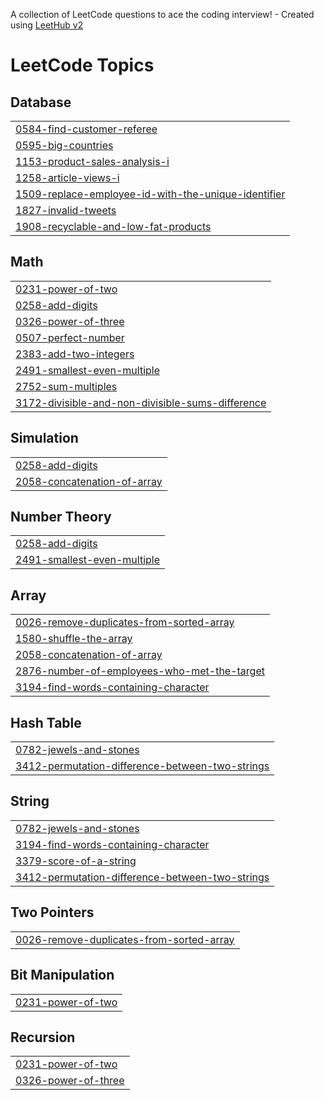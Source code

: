 A collection of LeetCode questions to ace the coding interview! - Created using [LeetHub v2](https://github.com/arunbhardwaj/LeetHub-2.0)
<!---LeetCode Topics Start-->
# LeetCode Topics
## Database
|  |
| ------- |
| [0584-find-customer-referee](https://github.com/ravi-ck13/Leetcode/tree/master/0584-find-customer-referee) |
| [0595-big-countries](https://github.com/ravi-ck13/Leetcode/tree/master/0595-big-countries) |
| [1153-product-sales-analysis-i](https://github.com/ravi-ck13/Leetcode/tree/master/1153-product-sales-analysis-i) |
| [1258-article-views-i](https://github.com/ravi-ck13/Leetcode/tree/master/1258-article-views-i) |
| [1509-replace-employee-id-with-the-unique-identifier](https://github.com/ravi-ck13/Leetcode/tree/master/1509-replace-employee-id-with-the-unique-identifier) |
| [1827-invalid-tweets](https://github.com/ravi-ck13/Leetcode/tree/master/1827-invalid-tweets) |
| [1908-recyclable-and-low-fat-products](https://github.com/ravi-ck13/Leetcode/tree/master/1908-recyclable-and-low-fat-products) |
## Math
|  |
| ------- |
| [0231-power-of-two](https://github.com/ravi-ck13/Leetcode/tree/master/0231-power-of-two) |
| [0258-add-digits](https://github.com/ravi-ck13/Leetcode/tree/master/0258-add-digits) |
| [0326-power-of-three](https://github.com/ravi-ck13/Leetcode/tree/master/0326-power-of-three) |
| [0507-perfect-number](https://github.com/ravi-ck13/Leetcode/tree/master/0507-perfect-number) |
| [2383-add-two-integers](https://github.com/ravi-ck13/Leetcode/tree/master/2383-add-two-integers) |
| [2491-smallest-even-multiple](https://github.com/ravi-ck13/Leetcode/tree/master/2491-smallest-even-multiple) |
| [2752-sum-multiples](https://github.com/ravi-ck13/Leetcode/tree/master/2752-sum-multiples) |
| [3172-divisible-and-non-divisible-sums-difference](https://github.com/ravi-ck13/Leetcode/tree/master/3172-divisible-and-non-divisible-sums-difference) |
## Simulation
|  |
| ------- |
| [0258-add-digits](https://github.com/ravi-ck13/Leetcode/tree/master/0258-add-digits) |
| [2058-concatenation-of-array](https://github.com/ravi-ck13/Leetcode/tree/master/2058-concatenation-of-array) |
## Number Theory
|  |
| ------- |
| [0258-add-digits](https://github.com/ravi-ck13/Leetcode/tree/master/0258-add-digits) |
| [2491-smallest-even-multiple](https://github.com/ravi-ck13/Leetcode/tree/master/2491-smallest-even-multiple) |
## Array
|  |
| ------- |
| [0026-remove-duplicates-from-sorted-array](https://github.com/ravi-ck13/Leetcode/tree/master/0026-remove-duplicates-from-sorted-array) |
| [1580-shuffle-the-array](https://github.com/ravi-ck13/Leetcode/tree/master/1580-shuffle-the-array) |
| [2058-concatenation-of-array](https://github.com/ravi-ck13/Leetcode/tree/master/2058-concatenation-of-array) |
| [2876-number-of-employees-who-met-the-target](https://github.com/ravi-ck13/Leetcode/tree/master/2876-number-of-employees-who-met-the-target) |
| [3194-find-words-containing-character](https://github.com/ravi-ck13/Leetcode/tree/master/3194-find-words-containing-character) |
## Hash Table
|  |
| ------- |
| [0782-jewels-and-stones](https://github.com/ravi-ck13/Leetcode/tree/master/0782-jewels-and-stones) |
| [3412-permutation-difference-between-two-strings](https://github.com/ravi-ck13/Leetcode/tree/master/3412-permutation-difference-between-two-strings) |
## String
|  |
| ------- |
| [0782-jewels-and-stones](https://github.com/ravi-ck13/Leetcode/tree/master/0782-jewels-and-stones) |
| [3194-find-words-containing-character](https://github.com/ravi-ck13/Leetcode/tree/master/3194-find-words-containing-character) |
| [3379-score-of-a-string](https://github.com/ravi-ck13/Leetcode/tree/master/3379-score-of-a-string) |
| [3412-permutation-difference-between-two-strings](https://github.com/ravi-ck13/Leetcode/tree/master/3412-permutation-difference-between-two-strings) |
## Two Pointers
|  |
| ------- |
| [0026-remove-duplicates-from-sorted-array](https://github.com/ravi-ck13/Leetcode/tree/master/0026-remove-duplicates-from-sorted-array) |
## Bit Manipulation
|  |
| ------- |
| [0231-power-of-two](https://github.com/ravi-ck13/Leetcode/tree/master/0231-power-of-two) |
## Recursion
|  |
| ------- |
| [0231-power-of-two](https://github.com/ravi-ck13/Leetcode/tree/master/0231-power-of-two) |
| [0326-power-of-three](https://github.com/ravi-ck13/Leetcode/tree/master/0326-power-of-three) |
<!---LeetCode Topics End-->